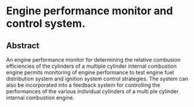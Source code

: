 # Engine performance monitor and control system.

## Abstract
An engine performance monitor for determining the relative combusion efficiencies of the cylinders of a multiple cylinder internal combustion engine permits monitoring of engine performance to test engine fuel distribution system and ignition system control strategies. The system can also be incorporated into a feedback system for controlling the performances of the various individual cylinders of a multi ple cylinder internal combustion engine.